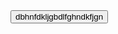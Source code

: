 <img src="https://wampi.ru/image/Yx6iV6Z" style="position: absolute;" alt="">
<button>dbhnfdkljgbdlfghndkfjgn</button>
